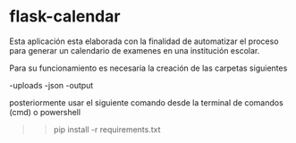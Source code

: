 # flask-calendar
Esta aplicación esta elaborada con la finalidad de automatizar el proceso para generar un calendario de examenes en una institución escolar.

Para su funcionamiento es necesaria la creación de las carpetas siguientes

-uploads
-json
-output

posteriormente usar el siguiente comando desde la terminal de comandos (cmd) o powershell
>>pip install -r requirements.txt
